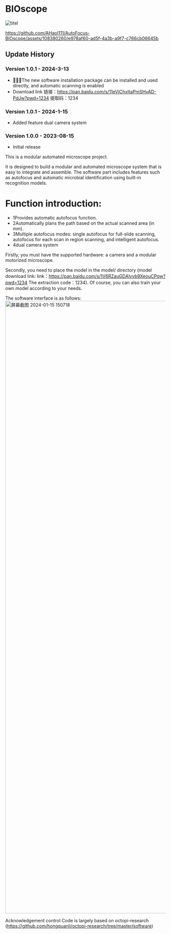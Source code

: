 # BIOscope
![titel](https://github.com/AHaoI111/AutoFocus-BIOscope/assets/108380260/92a20afe-fb91-4a0d-a9fc-f5793b6586da)



https://github.com/AHaoI111/AutoFocus-BIOscope/assets/108380260/e978af60-ad5f-4a3b-a9f7-c766cb06645b



## Update History

### Version 1.0.1 - 2024-3-13
- 🚀🚀🚀The new software installation package can be installed and used directly, and automatic scanning is enabled
- Download link 链接：https://pan.baidu.com/s/11eVjChxItaPmSHyAD-PdJw?pwd=1234 
提取码：1234

### Version 1.0.1 - 2024-1-15
- Added feature dual camera system

### Version 1.0.0 - 2023-08-15
- Initial release



This is a modular automated microscope project.

It is designed to build a modular and automated microscope system that is easy to integrate and assemble. The software part includes features such as autofocus and automatic microbial identification using built-in recognition models.

# Function introduction:

- 1Provides automatic autofocus function.
- 2Automatically plans the path based on the actual scanned area (in mm).
- 3Multiple autofocus modes: single autofocus for full-slide scanning, autofocus for each scan in region scanning, and intelligent autofocus.
- 4dual camera system


Firstly, you must have the supported hardware: a camera and a modular motorized microscope. 

Secondly, you need to place the model in the model/ directory (model download link: link：https://pan.baidu.com/s/1V6RZauGDAlvvb9XeouCPqw?pwd=1234 
The extraction code：1234). 
Of course, you can also train your own model according to your needs.


The software interface is as follows:
<img width="1919" alt="屏幕截图 2024-01-15 150718" src="https://github.com/AHaoI111/AutoFocus-BIOscope/assets/108380260/13ae9904-1eed-495d-8c1d-16cf9610cfba">





Acknowledgement
control Code is largely based on octopi-research (https://github.com/hongquanli/octopi-research/tree/master/software)
